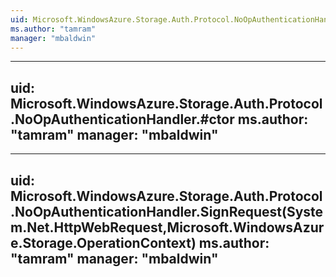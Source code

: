 ```yaml
---
uid: Microsoft.WindowsAzure.Storage.Auth.Protocol.NoOpAuthenticationHandler
ms.author: "tamram"
manager: "mbaldwin"
---
```


---
uid: Microsoft.WindowsAzure.Storage.Auth.Protocol.NoOpAuthenticationHandler.#ctor
ms.author: "tamram"
manager: "mbaldwin"
---

---
uid: Microsoft.WindowsAzure.Storage.Auth.Protocol.NoOpAuthenticationHandler.SignRequest(System.Net.HttpWebRequest,Microsoft.WindowsAzure.Storage.OperationContext)
ms.author: "tamram"
manager: "mbaldwin"
---
